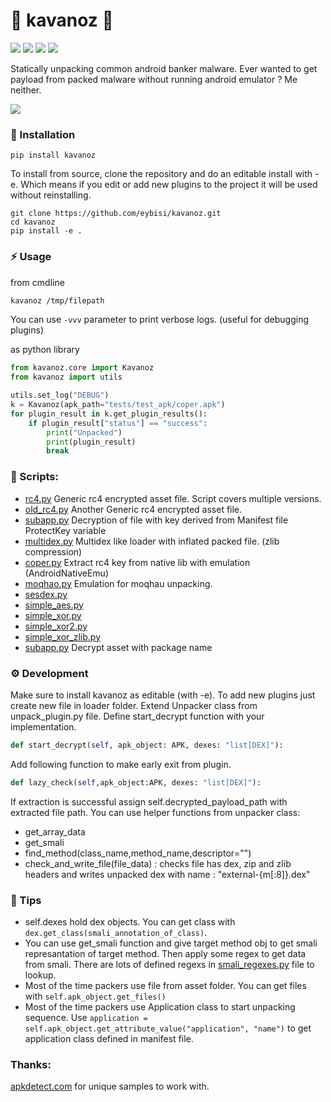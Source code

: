 # 🫙 kavanoz 🫙
![](https://img.shields.io/github/license/eybisi/kavanoz)
![](https://img.shields.io/github/stars/eybisi/kavanoz)
![](https://img.shields.io/github/issues-closed/eybisi/kavanoz.svg)
![](https://img.shields.io/github/issues-pr-closed/eybisi/kavanoz.svg)

Statically unpacking common android banker malware.
Ever wanted to get payload from packed malware without running android emulator ? Me neither.

![](assets/unpack.gif)

### :eyes: Installation

```
pip install kavanoz
```

To install from source, clone the repository and do an editable install with -e. Which means if you edit or add new plugins to the project it will be used without reinstalling.

```
git clone https://github.com/eybisi/kavanoz.git
cd kavanoz
pip install -e .
```

### :zap: Usage

from cmdline
```bash
kavanoz /tmp/filepath
```
You can use `-vvv` parameter to print verbose logs. (useful for debugging plugins)

as python library
```py
from kavanoz.core import Kavanoz
from kavanoz import utils

utils.set_log("DEBUG")
k = Kavanoz(apk_path="tests/test_apk/coper.apk")
for plugin_result in k.get_plugin_results():
    if plugin_result["status"] == "success":
        print("Unpacked")
        print(plugin_result)
        break
```

### :snake: Scripts:

- [rc4.py](src/kavanoz/loader/rc4.py) Generic rc4 encrypted asset file. Script covers multiple versions.
- [old_rc4.py](src/kavanoz/loader/old_rc4.py) Another Generic rc4 encrypted asset file.
- [subapp.py](src/kavanozloader/subapp.py) Decryption of file with key derived from Manifest file ProtectKey variable
- [multidex.py](src/kavanoz/loader/multidex.py) Multidex like loader with inflated packed file. (zlib compression)
- [coper.py](src/kavanoz/loader/coper.py) Extract rc4 key from native lib with emulation (AndroidNativeEmu)
- [moqhao.py](src/kavanozloader/moqhao.py) Emulation for moqhau unpacking.
- [sesdex.py](src/kavanoz/loader/sesdex.py)
- [simple_aes.py](src/kavanoz/loader/simple_aes.py)
- [simple_xor.py](src/kavanoz/loader/simple_xor.py)
- [simple_xor2.py](src/kavanoz/loader/simple_xor2.py)
- [simple_xor_zlib.py](src/kavanoz/loader/simple_xor_zlib.py)
- [subapp.py](src/kavanoz/loader/subapp.py) Decrypt asset with package name


### :gear: Development

Make sure to install kavanoz as editable (with -e). To add new plugins just create new file in loader folder. Extend Unpacker class from unpack_plugin.py file. Define start_decrypt function with your implementation. 
```py
def start_decrypt(self, apk_object: APK, dexes: "list[DEX]"):
```

Add following function to make early exit from plugin. 
```py
def lazy_check(self,apk_object:APK, dexes: "list[DEX]"):
```

If extraction is successful assign self.decrypted_payload_path with extracted file path.
You can use helper functions from unpacker class:
- get_array_data
- get_smali
- find_method(class_name,method_name,descriptor="")
- check_and_write_file(file_data) : checks file has dex, zip and zlib headers and writes unpacked dex with name : "external-{m[:8]}.dex"

### :book: Tips

- self.dexes hold dex objects. You can get class with `dex.get_class(smali_annotation_of_class)`.
- You can use get_smali function and give target method obj to get smali represantation of target method. Then apply some regex to get data from smali. There are lots of defined regexs in [smali_regexes.py](smali_regexes.py) file to lookup. 
- Most of the time packers use file from asset folder. You can get files with `self.apk_object.get_files()` 
- Most of the time packers use Application class to start unpacking sequence. Use `application = self.apk_object.get_attribute_value("application", "name")` to get application class defined in manifest file. 

### Thanks:
[apkdetect.com](https://apkdetect.com) for unique samples to work with. 

